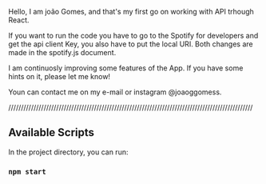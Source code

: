 Hello, I am joão Gomes, and that's my first go on working with API trhough React. 

If you want to run the code you have to go to the Spotify for developers and get the api client Key,
you also have to put the local URI. Both changes are made in the spotify.js document.

I am continuosly improving some features of the App. If you have some hints on it, please let me know!

Youn can contact me on my e-mail or instagram @joaoggomess.

/////////////////////////////////////////////////////////////////////////////////////////////////

## Available Scripts

In the project directory, you can run:

### `npm start`


